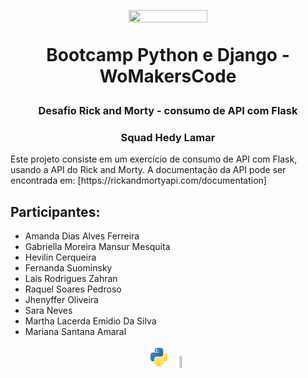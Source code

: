 <h1 align="center">
    
<p align="center">
<img src= "https://www.phpit.com.br/storage/2017/10/womakers.jpg" width="50%" height="30%"/>


<p align="center"><b> Bootcamp Python e Django - WoMakersCode </b> <p>

<h3 align="center"><b>Desafio Rick and Morty - consumo de API com Flask</b> </h3>
<h3 align="center"><b>Squad Hedy Lamar</b> </h3>
Este projeto consiste em um exercício de consumo de API com Flask, usando a API do Rick and Morty. 
A documentação da API pode ser encontrada em: [https://rickandmortyapi.com/documentation]

## Participantes:
- Amanda Dias Alves Ferreira
- Gabriella Moreira Mansur Mesquita
- Hevilin Cerqueira
- Fernanda Suominsky
- Lais Rodrigues Zahran
- Raquel Soares Pedroso
- Jhenyffer Oliveira
- Sara Neves
- Martha Lacerda Emidio Da Silva
- Mariana Santana Amaral


<p align="center">
<img src= "https://raw.githubusercontent.com/devicons/devicon/master/icons/python/python-original.svg" width="7%" height="1%"/>
<img src= "https://cdn.freebiesupply.com/logos/large/2x/flask-logo-png-transparent.png" width="5%" height="1.5%"/>
</p>
